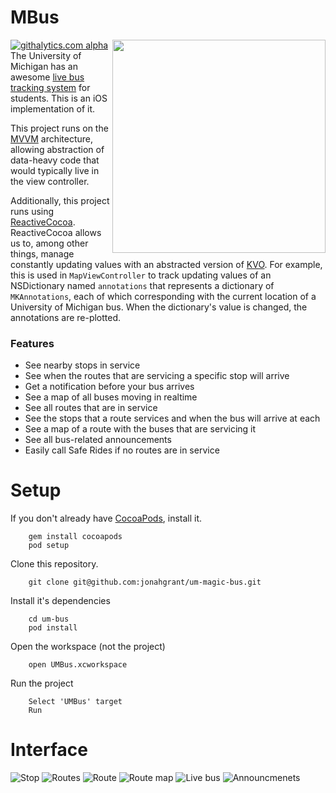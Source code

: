 # MBus
[![githalytics.com alpha](https://cruel-carlota.pagodabox.com/0fe6bae62d6859d30f7f447fb3b2b188 "githalytics.com")](http://githalytics.com/jonahgrant/um-magic-bus)
<img align="right" height="341" src="/icons/Masked-Icon-1024.png">
The University of Michigan has an awesome [live bus tracking system](http://mbus.pts.umich.edu/) for students.  This is an iOS implementation of it.

This project runs on the [MVVM](http://en.wikipedia.org/wiki/Model_View_ViewModel) architecture, allowing abstraction of data-heavy code that would typically live in the view controller.

Additionally, this project runs using [ReactiveCocoa](https://github.com/blog/1107-reactivecocoa-for-a-better-world).  ReactiveCocoa allows us to, among other things, manage constantly updating values with an abstracted version of [KVO](https://developer.apple.com/library/Mac/documentation/Cocoa/Conceptual/KeyValueObserving/KeyValueObserving.html).  For example, this is used in ```MapViewController``` to track updating values of an NSDictionary named ```annotations``` that represents a dictionary of ```MKAnnotations```, each of which corresponding with the current location of a University of Michigan bus.  When the dictionary's value is changed, the annotations are re-plotted.

### Features

+  See nearby stops in service 
+ See when the routes that are servicing a specific stop will arrive 
+ Get a notification before your bus arrives 
+ See a map of all buses moving in realtime 
+ See all routes that are in service 
+ See the stops that a route services and when the bus will arrive at each 
+ See a map of a route with the buses that are servicing it 
+ See all bus-related announcements 
+ Easily call Safe Rides if no routes are in service

# Setup

If you don't already have [CocoaPods](http://cocoapods.org/), install it.

        gem install cocoapods
        pod setup
        
Clone this repository.

		git clone git@github.com:jonahgrant/um-magic-bus.git

Install it's dependencies
		
		cd um-bus
		pod install

Open the workspace (not the project)
		
		open UMBus.xcworkspace
		
Run the project
		
		Select 'UMBus' target
		Run
		
# Interface
![Stop](https://dl.dropboxusercontent.com/u/2177718/Screen%20Shot%202013-12-23%20at%2011.42.24%20AM.png "Stop")
![Routes](https://dl.dropboxusercontent.com/u/2177718/Screen%20Shot%202013-12-23%20at%2011.42.29%20AM.png "Routes")
![Route](https://dl.dropboxusercontent.com/u/2177718/Screen%20Shot%202013-12-23%20at%2011.50.19%20AM.png "Route")
![Route map](https://dl.dropboxusercontent.com/u/2177718/Screen%20Shot%202013-12-23%20at%2011.50.27%20AM.png "Route map")
![Live bus](https://dl.dropboxusercontent.com/u/2177718/Screen%20Shot%202013-12-23%20at%2011.50.38%20AM.png "Live bus")
![Announcmenets](https://dl.dropboxusercontent.com/u/2177718/Screen%20Shot%202013-12-23%20at%2011.50.40%20AM.png "Announcements")